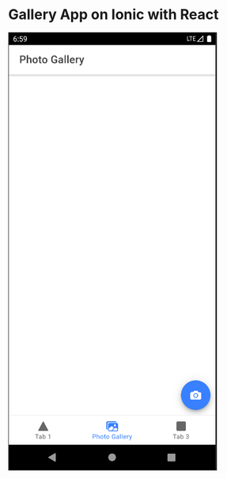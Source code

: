 # Gallery App on Ionic with React

![capture 1](https://github.com/Edd27/photo-gallery-ionic-react/blob/main/capture1.png?raw=true "Tab Photos")
